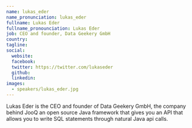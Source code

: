 ```yaml
---
name: lukas_eder
name_pronunciation: lukas_eder
fullname: Lukas Eder
fullname_pronounciation: Lukas Eder
job: CEO and founder, Data Geekery GmbH
country: 
tagline: 
social:
  website: 
  facebook:
  twitter: https://twitter.com/lukaseder
  github: 
  linkedin: 
images:
  - speakers/lukas_eder.jpg
---
```


Lukas Eder is the CEO and founder of Data Geekery GmbH, the company behind JooQ an open source Java framework that gives you an API that allows you to write SQL statements through natural Java api calls.